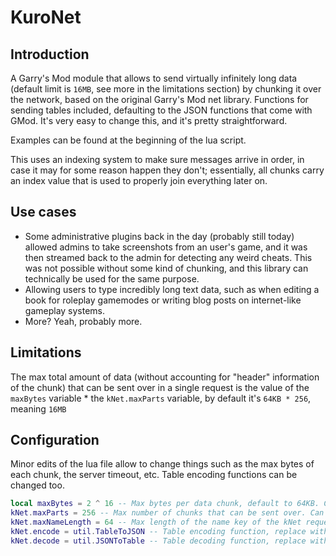 # KuroNet
## Introduction
A Garry's Mod module that allows to send virtually infinitely long data (default limit is `16MB`, see more in the limitations section) by chunking it over the network, based on the original Garry's Mod net library. Functions for sending tables included, defaulting to the JSON functions that come with GMod. It's very easy to change this, and it's pretty straightforward.

Examples can be found at the beginning of the lua script.

This uses an indexing system to make sure messages arrive in order, in case it may for some reason happen they don't; essentially, all chunks carry an index value that is used to properly join everything later on.

## Use cases
- Some administrative plugins back in the day (probably still today) allowed admins to take screenshots from an user's game, and it was then streamed back to the admin for detecting any weird cheats. This was not possible without some kind of chunking, and this library can technically be used for the same purpose.
- Allowing users to type incredibly long text data, such as when editing a book for roleplay gamemodes or writing blog posts on internet-like gameplay systems.
- More? Yeah, probably more.

## Limitations
The max total amount of data (without accounting for "header" information of the chunk) that can be sent over in a single request is the value of the `maxBytes` variable * the `kNet.maxParts` variable, by default it's `64KB * 256`, meaning `16MB`

## Configuration
Minor edits of the lua file allow to change things such as the max bytes of each chunk, the server timeout, etc. Table encoding functions can be changed too.

```lua
local maxBytes = 2 ^ 16 -- Max bytes per data chunk, default to 64KB. Can be changed if GMod supports larger chunks, but this was (11 years ago) and still is the maximum allowed. Feel free to check https://wiki.facepunch.com/gmod/net for any changes.
kNet.maxParts = 256 -- Max number of chunks that can be sent over. Can be changed, but this reduces the amount of actual data sent over the chunk. Should always be a power of two to maximize data efficiency.
kNet.maxNameLength = 64 -- Max length of the name key of the kNet request. Can be changed, but this reduces the amount of actual data sent over the chunk.
kNet.encode = util.TableToJSON -- Table encoding function, replace with pON or glON if needed.
kNet.decode = util.JSONToTable -- Table decoding function, replace with pON or glON if needed.
```


